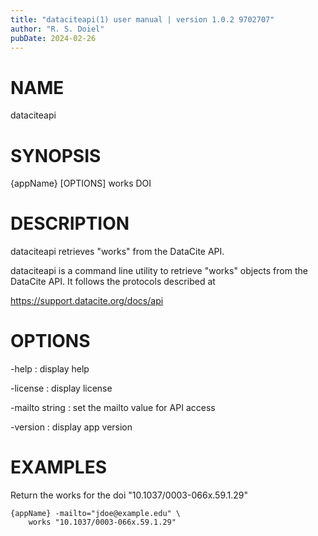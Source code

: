 ```yaml
---
title: "dataciteapi(1) user manual | version 1.0.2 9702707"
author: "R. S. Doiel"
pubDate: 2024-02-26
---
```


# NAME

dataciteapi

# SYNOPSIS

{appName} [OPTIONS] works DOI

# DESCRIPTION

dataciteapi retrieves "works" from the DataCite API.

dataciteapi is a command line utility to retrieve "works" objects
from the DataCite API. It follows the protocols described at

  https://support.datacite.org/docs/api

# OPTIONS

-help
: display help

-license
: display license

-mailto string
: set the mailto value for API access

-version
: display app version

# EXAMPLES

Return the works for the doi "10.1037/0003-066x.59.1.29"

    {appName} -mailto="jdoe@example.edu" \
        works "10.1037/0003-066x.59.1.29"

